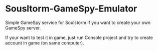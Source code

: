 # Sousltorm-GameSpy-Emulator
Simple GameSpy service for Soulstorm if you want to create your own GameSpy server.

If your want to test it in game, just run Console project and try to create account in game (on same computer).